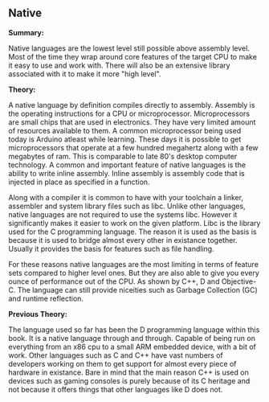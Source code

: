 ## Native
**Summary:**

Native languages are the lowest level still possible above assembly level. Most of the time they wrap around core features of the target CPU to make it easy to use and work with. There will also be an extensive library associated with it to make it more "high level".

**Theory:**

A native language by definition compiles directly to assembly. Assembly is the operating instructions for a CPU or microprocessor. Microprocessors are small chips that are used in electronics. They have very limited amount of resources available to them. A common microprocessor being used today is Arduino atleast while learning. These days it is possible to get microprocessors that operate at a few hundred megahertz along with a few megabytes of ram. This is comparable to late 80's desktop computer technology.
A common and important feature of native languages is the ability to write inline assembly. Inline assembly is assembly code that is injected in place as specified in a function.

Along with a compiler it is common to have with your toolchain a linker, assembler and system library files such as libc. Unlike other languages, native languages are not required to use the systems libc. However it significantly makes it easier to work on the given platform. Libc is the library used for the C programming language. The reason it is used as the basis is because it is used to bridge almost every other in existance together. Usually it provides the basis for features such as file handling.

For these reasons native languages are the most limiting in terms of feature sets compared to higher level ones. But they are also able to give you every ounce of performance out of the CPU. As shown by C++, D and Objective-C. The language can still provide niceities such as Garbage Collection (GC) and runtime reflection.

**Previous Theory:**

The language used so far has been the D programming language within this book. It is a native language through and through. Capable of being run on everything from an x86 cpu to a small ARM embedded device, with a bit of work.
Other languages such as C and C++ have vast numbers of developers working on them to get support for almost every piece of hardware in existance. Bare in mind that the main reason C++ is used on devices such as gaming consoles is purely because of its C heritage and not because it offers things that other languages like D does not.